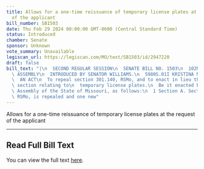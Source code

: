 ```yaml
---
title: Allows for a one-time reissuance of temporary license plates at the request
  of the applicant
bill_number: SB1503
date: Thu Feb 29 2024 00:00:00 GMT-0600 (Central Standard Time)
status: Introduced
chamber: Senate
sponsor: Unknown
vote_summary: Unavailable
legiscan_url: https://legiscan.com/MO/text/SB1503/id/2947220
draft: false
bill_text: "|\n  SECOND REGULAR SESSION\n  SENATE BILL NO. 1503\n  102ND GENERA L\
  \ ASSEMBLY\n  INTRODUCED BY SENATOR WILLIAMS.\n  5980S.01I KRISTINA MARTIN, Secretary\n\
  \  AN ACT\n  To repeal section 301.140, RSMo, and to enact in lieu thereof one new\
  \ section relating to\n  temporary license plates.\n  Be it enacted by the General\
  \ Assembly of the State of Missouri, as follows:\n  1 Section A. Section 301.140,\
  \ RSMo, is repealed and one new"
---
```

Allows for a one-time reissuance of temporary license plates at the request of the applicant

---

## Read Full Bill Text

You can view the full text [here](https://legiscan.com/MO/text/SB1503/id/2947220).
